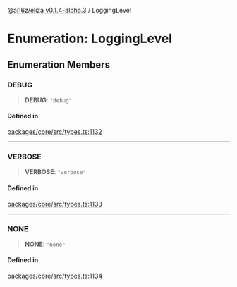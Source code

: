 [@ai16z/eliza v0.1.4-alpha.3](../index.md) / LoggingLevel

# Enumeration: LoggingLevel

## Enumeration Members

### DEBUG

> **DEBUG**: `"debug"`

#### Defined in

[packages/core/src/types.ts:1132](https://github.com/madjin/eliza/blob/main/packages/core/src/types.ts#L1132)

***

### VERBOSE

> **VERBOSE**: `"verbose"`

#### Defined in

[packages/core/src/types.ts:1133](https://github.com/madjin/eliza/blob/main/packages/core/src/types.ts#L1133)

***

### NONE

> **NONE**: `"none"`

#### Defined in

[packages/core/src/types.ts:1134](https://github.com/madjin/eliza/blob/main/packages/core/src/types.ts#L1134)
